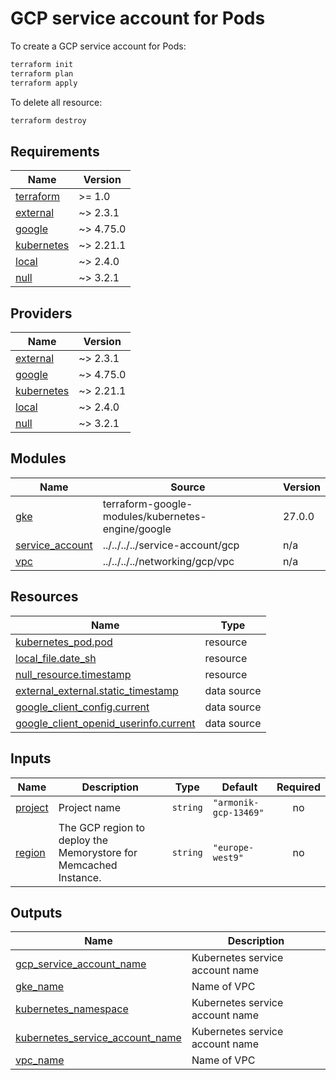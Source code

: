 # GCP service account for Pods

To create a GCP service account for Pods:

```bash
terraform init
terraform plan
terraform apply
```

To delete all resource:

```bash
terraform destroy
```

<!-- BEGIN_TF_DOCS -->
## Requirements

| Name | Version |
|------|---------|
| <a name="requirement_terraform"></a> [terraform](#requirement\_terraform) | >= 1.0 |
| <a name="requirement_external"></a> [external](#requirement\_external) | ~> 2.3.1 |
| <a name="requirement_google"></a> [google](#requirement\_google) | ~> 4.75.0 |
| <a name="requirement_kubernetes"></a> [kubernetes](#requirement\_kubernetes) | ~> 2.21.1 |
| <a name="requirement_local"></a> [local](#requirement\_local) | ~> 2.4.0 |
| <a name="requirement_null"></a> [null](#requirement\_null) | ~> 3.2.1 |

## Providers

| Name | Version |
|------|---------|
| <a name="provider_external"></a> [external](#provider\_external) | ~> 2.3.1 |
| <a name="provider_google"></a> [google](#provider\_google) | ~> 4.75.0 |
| <a name="provider_kubernetes"></a> [kubernetes](#provider\_kubernetes) | ~> 2.21.1 |
| <a name="provider_local"></a> [local](#provider\_local) | ~> 2.4.0 |
| <a name="provider_null"></a> [null](#provider\_null) | ~> 3.2.1 |

## Modules

| Name | Source | Version |
|------|--------|---------|
| <a name="module_gke"></a> [gke](#module\_gke) | terraform-google-modules/kubernetes-engine/google | 27.0.0 |
| <a name="module_service_account"></a> [service\_account](#module\_service\_account) | ../../../../service-account/gcp | n/a |
| <a name="module_vpc"></a> [vpc](#module\_vpc) | ../../../../networking/gcp/vpc | n/a |

## Resources

| Name | Type |
|------|------|
| [kubernetes_pod.pod](https://registry.terraform.io/providers/hashicorp/kubernetes/latest/docs/resources/pod) | resource |
| [local_file.date_sh](https://registry.terraform.io/providers/hashicorp/local/latest/docs/resources/file) | resource |
| [null_resource.timestamp](https://registry.terraform.io/providers/hashicorp/null/latest/docs/resources/resource) | resource |
| [external_external.static_timestamp](https://registry.terraform.io/providers/hashicorp/external/latest/docs/data-sources/external) | data source |
| [google_client_config.current](https://registry.terraform.io/providers/hashicorp/google/latest/docs/data-sources/client_config) | data source |
| [google_client_openid_userinfo.current](https://registry.terraform.io/providers/hashicorp/google/latest/docs/data-sources/client_openid_userinfo) | data source |

## Inputs

| Name | Description | Type | Default | Required |
|------|-------------|------|---------|:--------:|
| <a name="input_project"></a> [project](#input\_project) | Project name | `string` | `"armonik-gcp-13469"` | no |
| <a name="input_region"></a> [region](#input\_region) | The GCP region to deploy the Memorystore for Memcached Instance. | `string` | `"europe-west9"` | no |

## Outputs

| Name | Description |
|------|-------------|
| <a name="output_gcp_service_account_name"></a> [gcp\_service\_account\_name](#output\_gcp\_service\_account\_name) | Kubernetes service account name |
| <a name="output_gke_name"></a> [gke\_name](#output\_gke\_name) | Name of VPC |
| <a name="output_kubernetes_namespace"></a> [kubernetes\_namespace](#output\_kubernetes\_namespace) | Kubernetes service account name |
| <a name="output_kubernetes_service_account_name"></a> [kubernetes\_service\_account\_name](#output\_kubernetes\_service\_account\_name) | Kubernetes service account name |
| <a name="output_vpc_name"></a> [vpc\_name](#output\_vpc\_name) | Name of VPC |
<!-- END_TF_DOCS -->